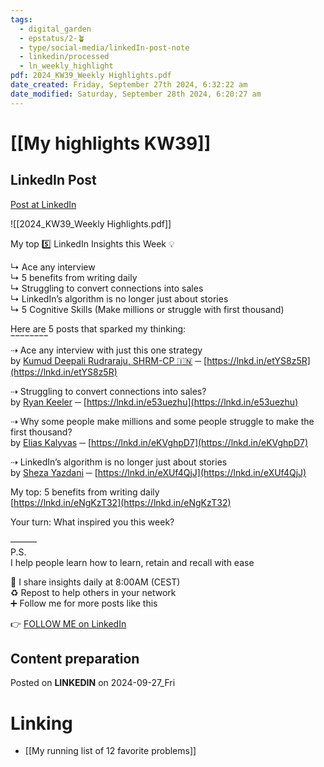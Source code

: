```yaml
---
tags:
  - digital_garden
  - epstatus/2-🪴
  - type/social-media/linkedIn-post-note
  - linkedin/processed
  - ln_weekly_highlight
pdf: 2024_KW39_Weekly Highlights.pdf
date_created: Friday, September 27th 2024, 6:32:22 am
date_modified: Saturday, September 28th 2024, 6:20:27 am
---
```

# [[My highlights KW39]]
## LinkedIn Post
[Post at LinkedIn](https://www.linkedin.com/posts/sebastiankamilli_highlight-kw39-2024-activity-7245311293346181120-SxmS?utm_source=share&utm_medium=member_desktop)

![[2024_KW39_Weekly Highlights.pdf]]

My top 5️⃣ LinkedIn Insights this Week 💡  
  
↳ Ace any interview  
↳ 5 benefits from writing daily  
↳ Struggling to convert connections into sales  
↳ LinkedIn’s algorithm is no longer just about stories  
↳ 5 Cognitive Skills (Make millions or struggle with first thousand)  
  
Here are 5 posts that sparked my thinking:  
‾‾‾‾‾‾‾‾  
⇢ Ace any interview with just this one strategy  
by [Kumud Deepali Rudraraju, SHRM-CP 🇮🇳](https://www.linkedin.com/in/kumuddeepali/) ─ [https://lnkd.in/etYS8z5R](https://lnkd.in/etYS8z5R)  
  
⇢ Struggling to convert connections into sales?  
by [Ryan Keeler](https://www.linkedin.com/in/mrryankeeler/) ─ [https://lnkd.in/e53uezhu](https://lnkd.in/e53uezhu)  
  
⇢ Why some people make millions and some people struggle to make the first thousand?  
by [Elias Kalyvas](https://www.linkedin.com/in/eliaskalyvas/) ─ [https://lnkd.in/eKVghpD7](https://lnkd.in/eKVghpD7)  
  
⇢ LinkedIn’s algorithm is no longer just about stories  
by [Sheza Yazdani](https://www.linkedin.com/in/sheza-yazdani/) ─ [https://lnkd.in/eXUf4QjJ](https://lnkd.in/eXUf4QjJ)  
  
My top: 5 benefits from writing daily  
[https://lnkd.in/eNgKzT32](https://lnkd.in/eNgKzT32)  
  
Your turn: What inspired you this week?  
  
———  
P.S.  
I help people learn how to learn, retain and recall with ease  
  
🔔 I share insights daily at 8:00AM (CEST)  
♻ Repost to help others in your network  
➕ Follow me for more posts like this

👉 [FOLLOW ME on LinkedIn](https://www.linkedin.com/comm/mynetwork/discovery-see-all?usecase=PEOPLE_FOLLOWS&followMember=sebastiankamilli)

## Content preparation


Posted on **LINKEDIN** on 2024-09-27_Fri
# Linking
+ [[My running list of 12 favorite problems]]
